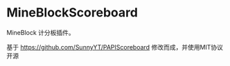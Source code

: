 # MineBlockScoreboard
MineBlock 计分板插件。

基于 https://github.com/SunnyYT/PAPIScoreboard 修改而成，并使用MIT协议开源
